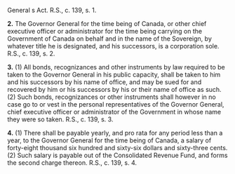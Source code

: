 General s Act. R.S., c. 139, s. 1.

**2.** The Governor General for the time
being of Canada, or other chief executive
officer or administrator for the time being
carrying on the Government of Canada on
behalf and in the name of the Sovereign, by
whatever title he is designated, and his
successors, is a corporation sole. R.S., c. 139,
s. 2.

**3.** (1) All bonds, recognizances and other
instruments by law required to be taken to
the Governor General in his public capacity,
shall be taken to him and his successors by
his name of office, and may be sued for and
recovered by him or his successors by his or
their name of office as such.
(2) Such bonds, recognizances or other
instruments shall however in no case go to or
vest in the personal representatives of the
Governor General, chief executive officer or
administrator of the Government in whose
name they were so taken. R.S., c. 139, s. 3.

**4.** (1) There shall be payable yearly, and
pro rata for any period less than a year, to
the Governor General for the time being of
Canada, a salary of forty-eight thousand six
hundred and sixty-six dollars and sixty-three
cents.
(2) Such salary is payable out of the
Consolidated Revenue Fund, and forms the
second charge thereon. R.S., c. 139, s. 4.
